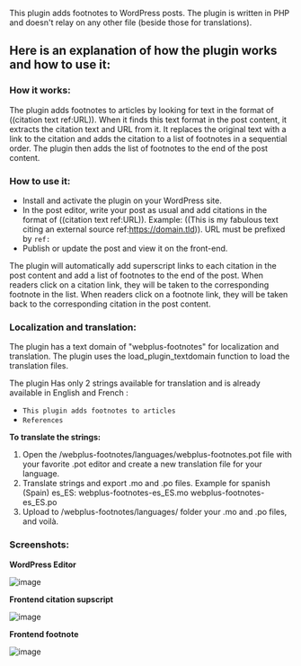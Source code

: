 This plugin adds footnotes to WordPress posts.
The plugin is written in PHP and doesn't relay on any other file (beside those for translations).

## Here is an explanation of how the plugin works and how to use it:

### How it works:

The plugin adds footnotes to articles by looking for text in the format of ((citation text ref:URL)).
When it finds this text format in the post content, it extracts the citation text and URL from it.
It replaces the original text with a link to the citation and adds the citation to a list of footnotes in a sequential order.
The plugin then adds the list of footnotes to the end of the post content.

### How to use it:

- Install and activate the plugin on your WordPress site.
- In the post editor, write your post as usual and add citations in the format of ((citation text ref:URL)).
  Example: ((This is my fabulous text citing an external source ref:https://domain.tld)). URL must be prefixed by `ref:`
- Publish or update the post and view it on the front-end.

The plugin will automatically add superscript links to each citation in the post content and add a list of footnotes to the end of the post.
When readers click on a citation link, they will be taken to the corresponding footnote in the list.
When readers click on a footnote link, they will be taken back to the corresponding citation in the post content.

### Localization and translation:

The plugin has a text domain of "webplus-footnotes" for localization and translation.
The plugin uses the load_plugin_textdomain function to load the translation files.

The plugin Has only 2 strings available for translation and is already available in English and French :
- `This plugin adds footnotes to articles`
- `References`

**To translate the strings:**
1. Open the /webplus-footnotes/languages/webplus-footnotes.pot file with your favorite .pot editor and create a new translation file for your language.
2. Translate strings and export .mo and .po files. Example for spanish (Spain) es_ES: webplus-footnotes-es_ES.mo webplus-footnotes-es_ES.po
3. Upload to /webplus-footnotes/languages/ folder your .mo and .po files, and voilà.

### Screenshots:

**WordPress Editor**

![image](https://user-images.githubusercontent.com/6638982/226123834-6062ce8c-874a-4b3d-9d83-659f69f4b111.png)

**Frontend citation supscript**

![image](https://user-images.githubusercontent.com/6638982/226123930-c7d03514-65d2-45c2-a79b-d434f80f5cdd.png)

**Frontend footnote**

![image](https://user-images.githubusercontent.com/6638982/226124080-89b028d0-f9d7-4dd2-839b-a72d125e7d05.png)
